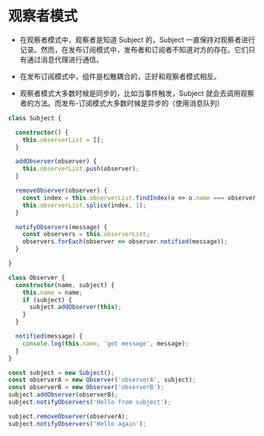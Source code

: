 # 观察者模式
- 在观察者模式中，观察者是知道 Subject 的，Subject 一直保持对观察者进行记录。然而，在发布订阅模式中，发布者和订阅者不知道对方的存在。它们只有通过消息代理进行通信。

- 在发布订阅模式中，组件是松散耦合的，正好和观察者模式相反。

- 观察者模式大多数时候是同步的，比如当事件触发，Subject 就会去调用观察者的方法。而发布-订阅模式大多数时候是异步的（使用消息队列）

```ts
class Subject {

  constructor() {
    this.observerList = [];
  }

  addObserver(observer) {
    this.observerList.push(observer);
  }

  removeObserver(observer) {
    const index = this.observerList.findIndex(o => o.name === observer.name);
    this.observerList.splice(index, 1);
  }

  notifyObservers(message) {
    const observers = this.observerList;
    observers.forEach(observer => observer.notified(message));
  }

}

class Observer {
  constructor(name, subject) {
    this.name = name;
    if (subject) {
      subject.addObserver(this);
    }
  }

  notified(message) {
    console.log(this.name, 'got message', message);
  }
}

const subject = new Subject();
const observerA = new Observer('observerA', subject);
const observerB = new Observer('observerB');
subject.addObserver(observerB);
subject.notifyObservers('Hello from subject');

subject.removeObserver(observerA);
subject.notifyObservers('Hello again');
```

